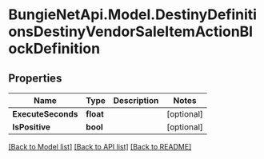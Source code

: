 
# BungieNetApi.Model.DestinyDefinitionsDestinyVendorSaleItemActionBlockDefinition

## Properties

Name | Type | Description | Notes
------------ | ------------- | ------------- | -------------
**ExecuteSeconds** | **float** |  | [optional] 
**IsPositive** | **bool** |  | [optional] 

[[Back to Model list]](../README.md#documentation-for-models)
[[Back to API list]](../README.md#documentation-for-api-endpoints)
[[Back to README]](../README.md)


